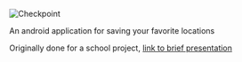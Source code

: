 ![Checkpoint](https://i.imgur.com/LjrRjjT.png)

An android application for saving your favorite locations

Originally done for a school project, [link to brief presentation](https://docs.google.com/presentation/d/1kEgGlvBnwIqK-8sSJX1vMeBEGn3QQh9KRGdyofG3WHE/edit#slide=id.p)